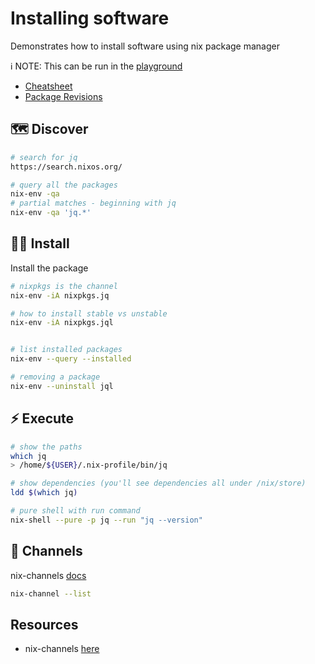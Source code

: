 # Installing software

Demonstrates how to install software using nix package manager  

ℹ️ NOTE: This can be run in the [playground](../00_playground/README.md)  

* [Cheatsheet](https://nixos.wiki/wiki/Cheatsheet)  
* [Package Revisions](https://lazamar.co.uk/nix-versions/?channel=nixpkgs-unstable&package=kubectl)  

## 🗺 Discover

```sh
# search for jq
https://search.nixos.org/

# query all the packages
nix-env -qa 
# partial matches - beginning with jq
nix-env -qa 'jq.*'        
```

## 👨‍💻 Install

Install the package  

```sh
# nixpkgs is the channel
nix-env -iA nixpkgs.jq

# how to install stable vs unstable
nix-env -iA nixpkgs.jql


# list installed packages
nix-env --query --installed

# removing a package
nix-env --uninstall jql          
```

## ⚡️ Execute

```sh
# show the paths
which jq
> /home/${USER}/.nix-profile/bin/jq

# show dependencies (you'll see dependencies all under /nix/store)
ldd $(which jq)
```

```sh
# pure shell with run command
nix-shell --pure -p jq --run "jq --version"   
```

## 📝 Channels

nix-channels [docs](https://nixos.wiki/wiki/Nix_channels)

```sh
nix-channel --list
```

## Resources

* nix-channels [here](https://nixos.wiki/wiki/Nix_channels)  
